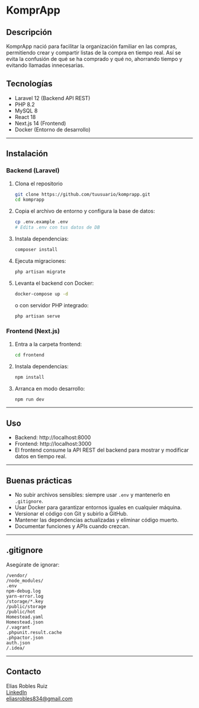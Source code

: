 # KomprApp

## Descripción

KomprApp nació para facilitar la organización familiar en las compras, permitiendo crear y compartir listas de la compra en tiempo real. Así se evita la confusión de qué se ha comprado y qué no, ahorrando tiempo y evitando llamadas innecesarias.

## Tecnologías

- Laravel 12 (Backend API REST)  
- PHP 8.2  
- MySQL 8  
- React 18  
- Next.js 14 (Frontend)  
- Docker (Entorno de desarrollo)

---

## Instalación

### Backend (Laravel)

1. Clona el repositorio  
   ```bash
   git clone https://github.com/tuusuario/komprapp.git
   cd komprapp
   ```
2. Copia el archivo de entorno y configura la base de datos:  
   ```bash
   cp .env.example .env
   # Edita .env con tus datos de DB
   ```
3. Instala dependencias:  
   ```bash
   composer install
   ```
4. Ejecuta migraciones:  
   ```bash
   php artisan migrate
   ```
5. Levanta el backend con Docker:  
   ```bash
   docker-compose up -d
   ```
   o con servidor PHP integrado:  
   ```bash
   php artisan serve
   ```

### Frontend (Next.js)

1. Entra a la carpeta frontend:  
   ```bash
   cd frontend
   ```
2. Instala dependencias:  
   ```bash
   npm install
   ```
3. Arranca en modo desarrollo:  
   ```bash
   npm run dev
   ```

---

## Uso

- Backend: http://localhost:8000  
- Frontend: http://localhost:3000  
- El frontend consume la API REST del backend para mostrar y modificar datos en tiempo real.

---

## Buenas prácticas

- No subir archivos sensibles: siempre usar `.env` y mantenerlo en `.gitignore`.  
- Usar Docker para garantizar entornos iguales en cualquier máquina.  
- Versionar el código con Git y subirlo a GitHub.  
- Mantener las dependencias actualizadas y eliminar código muerto.  
- Documentar funciones y APIs cuando crezcan.

---

## .gitignore

Asegúrate de ignorar:

```
/vendor/
/node_modules/
.env
npm-debug.log
yarn-error.log
/storage/*.key
/public/storage
/public/hot
Homestead.yaml
Homestead.json
/.vagrant
.phpunit.result.cache
.phpactor.json
auth.json
/.idea/
```

---

## Contacto

Elias Robles Ruiz  
[LinkedIn](https://www.linkedin.com/in/eliasrrobles/)  
eliasrobles834@gmail.com
